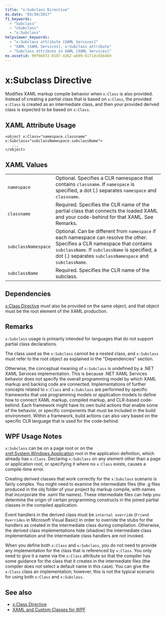 ```yaml
---
title: "x:Subclass Directive"
ms.date: "03/30/2017"
f1_keywords: 
  - "Subclass"
  - "xSubclass"
  - "x:Subclass"
helpviewer_keywords: 
  - "x:Subclass attribute [XAML Services]"
  - "XAML [XAML Services], x:Subclass attribute"
  - "Subclass attribute in XAML [XAML Services]"
ms.assetid: 99f66072-8107-4362-ab99-8171dc83b469
---
```

# x:Subclass Directive

Modifies XAML markup compile behavior when `x:Class` is also provided. Instead of creating a partial class that is based on `x:Class`, the provided `x:Class` is created as an intermediate class, and then your provided derived class is expected to be based on `x:Class`.

## XAML Attribute Usage

```xaml
<object x:Class="namespace.classname" x:Subclass="subclassNamespace.subclassName">
   ...
</object>
```

## XAML Values

|||
|-|-|
|`namespace`|Optional. Specifies a CLR namespace that contains `classname`. If `namespace` is specified, a dot (.) separates `namespace` and `classname`.|
|`classname`|Required. Specifies the CLR name of the partial class that connects the loaded XAML and your code-behind for that XAML. See Remarks.|
|`subclassNamespace`|Optional. Can be different from `namespace` if each namespace can resolve the other. Specifies a CLR namespace that contains `subclassName`. If `subclassName` is specified, a dot (.) separates `subclassNamespace` and `subclassName`.|
|`subclassName`|Required. Specifies the CLR name of the subclass.|

## Dependencies

[x:Class Directive](xclass-directive.md) must also be provided on the same object, and that object must be the root element of the XAML production.

## Remarks

`x:Subclass` usage is primarily intended for languages that do not support partial class declarations.

The class used as the `x:Subclass` cannot be a nested class, and `x:Subclass` must refer to the root object as explained in the "Dependencies" section.

Otherwise, the conceptual meaning of `x:Subclass` is undefined by a .NET XAML Services implementation. This is because .NET XAML Services behavior does not specify the overall programming model by which XAML markup and backing code are connected. Implementations of further concepts related to `x:Class` and `x:Subclass` are performed by specific frameworks that use programming models or application models to define how to connect XAML markup, compiled markup, and CLR-based code-behind. Each framework might have its own build actions that enable some of the behavior, or specific components that must be included in the build environment. Within a framework, build actions can also vary based on the specific CLR language that is used for the code-behind.

## WPF Usage Notes

`x:Subclass` can be on a page root or on the <xref:System.Windows.Application> root in the application definition, which already has `x:Class`. Declaring `x:Subclass` on any element other than a page or application root, or specifying it where no `x:Class` exists, causes a compile-time error.

Creating derived classes that work correctly for the `x:Subclass` scenario is fairly complex. You might need to examine the intermediate files (the .g files produced in the obj folder of your project by markup compile, with names that incorporate the .xaml file names). These intermediate files can help you determine the origin of certain programming constructs in the joined partial classes in the compiled application.

Event handlers in the derived class must be `internal override` (`Friend Overrides` in Microsoft Visual Basic) in order to override the stubs for the handlers as created in the intermediate class during compilation. Otherwise, the derived class implementations hide (shadow) the intermediate class implementation and the intermediate class handlers are not invoked.

When you define both `x:Class` and `x:Subclass`, you do not need to provide any implementation for the class that is referenced by `x:Class`. You only need to give it a name via the `x:Class` attribute so that the compiler has some guidance for the class that it creates in the intermediate files (the compiler does not select a default name in this case). You can give the `x:Class` class an implementation; however, this is not the typical scenario for using both `x:Class` and `x:Subclass`.

## See also

- [x:Class Directive](xclass-directive.md)
- [XAML and Custom Classes for WPF](../../framework/wpf/advanced/xaml-and-custom-classes-for-wpf.md)
